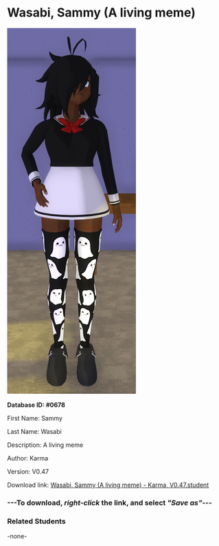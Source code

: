 # Wasabi, Sammy (A living meme)

<img src="Files/Images/Wasabi, Sammy (A living meme).png" title="Wasabi, Sammy (A living meme) - Karma, V0.47">

**Database ID: #0678**

First Name: Sammy

Last Name: Wasabi

Description: A living meme

Author: Karma

Version: V0.47

Download link: <a href="https://raw.githubusercontent.com/Arbiter1223/Daigaku-Gurashi-Custom-Students/master/Files/Studen%20Files/Wasabi%2C%20Sammy%20(A%20living%20meme)%20-%20Karma%2C%20V0.47.student">Wasabi, Sammy (A living meme) - Karma, V0.47.student</a>

### ---**To download, _right-click_ the link, and select _"Save as"_**---

### Related Students

-none-
